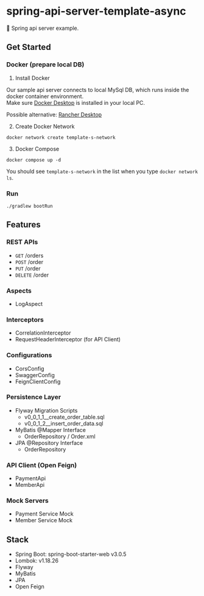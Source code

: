# spring-api-server-template-async
🐬 Spring api server example.

## Get Started

### Docker (prepare local DB)

1. Install Docker

Our sample api server connects to local MySql DB, which runs inside the docker container environment.  
Make sure [Docker Desktop](https://docs.docker.com/engine/install/) is installed in your local PC.

Possible alternative: [Rancher Desktop](https://docs.rancherdesktop.io/getting-started/installation/)  

2. Create Docker Network

```shell
docker network create template-s-network
```

3. Docker Compose

```shell
docker compose up -d
```

You should see `template-s-network` in the list when you type `docker network ls`. 

### Run

```shell
./gradlew bootRun
```

## Features

### REST APIs

- `GET` /orders
- `POST` /order
- `PUT` /order
- `DELETE` /order

### Aspects

- LogAspect

### Interceptors

- CorrelationInterceptor
- RequestHeaderInterceptor (for API Client)

### Configurations

- CorsConfig
- SwaggerConfig
- FeignClientConfig

### Persistence Layer

- Flyway Migration Scripts
  - v0_0_1_1__create_order_table.sql
  - v0_0_1_2__insert_order_data.sql
- MyBatis @Mapper Interface
  - OrderRepository / Order.xml
- JPA @Repository Interface
  - OrderRepository

### API Client (Open Feign)

- PaymentApi
- MemberApi

### Mock Servers

- Payment Service Mock
- Member Service Mock

## Stack

- Spring Boot: spring-boot-starter-web v3.0.5
- Lombok: v1.18.26
- Flyway
- MyBatis
- JPA
- Open Feign